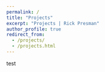 ```yaml
---
permalink: /
title: "Projects"
excerpt: "Projects | Rick Presman"
author_profile: true
redirect_from: 
  - /projects/
  - /projects.html
---
```


test

